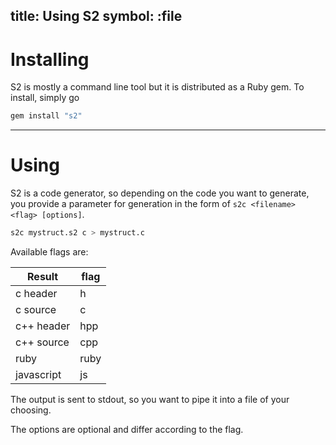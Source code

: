 title: Using S2
symbol: :file
---

# Installing
S2 is mostly a command line tool but it is distributed as a Ruby gem. To install, simply go

```bash
gem install "s2"
```

---

# Using
S2 is a code generator, so depending on the code you want to generate, you provide a parameter for generation in the form of `s2c <filename> <flag> [options]`.

```bash
s2c mystruct.s2 c > mystruct.c
```

Available flags are:

| Result          | flag   |
| --------------- | ------ |
| c header        |  h     |
| c source        |  c     |
| c++ header      |  hpp   |
| c++ source      |  cpp   |
| ruby            |  ruby  |
| javascript      |  js    |

The output is sent to stdout, so you want to pipe it into a file of your choosing.

The options are optional and differ according to the flag.
